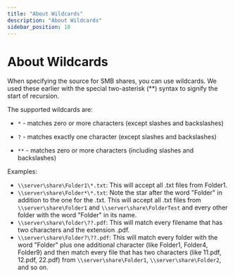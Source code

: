 ```yaml
---
title: "About Wildcards"
description: "About Wildcards"
sidebar_position: 10
---
```


# About Wildcards

When specifying the source for SMB shares, you can use wildcards. We used these earlier with the
special two-asterisk (\*\*) syntax to signify the start of recursion.

The supported wildcards are:

- `*` - matches zero or more characters (except slashes and backslashes)

- `?` - matches exactly one character (except slashes and backslashes)
- `**` - matches zero or more characters (including slashes and backslashes)

Examples:

- `\\server\share\Folder1\*.txt`: This will accept all .txt files from Folder1.
- `\\server\share\Folder*\*.txt`: Note the star after the word "Folder" in addition to the one for
  the .txt. This will accept all .txt files from `\\server\share\Folder1` and
  `\\server\share\FolderTest` and every other folder with the word "Folder" in its name.
- `\\server\share\folder\??.pdf`: This will match every filename that has two characters and the
  extension .pdf.
- `\\server\share\Folder?\??.pdf`: This will match every folder with the word "Folder" plus one
  additional character (like Folder1, Folder4, Folder9) and then match every file that has two
  characters (like 11.pdf, 12.pdf, 22.pdf) from `\\server\share\Folder1`, `\\server\share\Folder2`,
  and so on.
